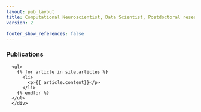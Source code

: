 ```yaml
---
layout: pub_layout
title: Computational Neuroscientist, Data Scientist, Postdoctoral researcher at the theoretical neuroscience group - INS in Aix-Marseille University
version: 2

footer_show_references: false
---
```


<main class="page-content" aria-label="Content">
  <div class="wrapper">
    <div class="container ">        
      <h3>Publications</h3>
      
      <ul>
        {% for article in site.articles %}
          <li>
            <p>{{ article.content}}</p>
          </li>
        {% endfor %}
      </ul>
      </div>

  </div>
</main>
